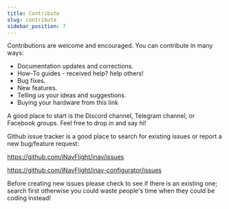 ```yaml
---
title: Contribute
slug: contribute
sidebar_position: 7
---
```


Contributions are welcome and encouraged. You can contribute in many ways:

- Documentation updates and corrections.
- How-To guides - received help? help others!
- Bug fixes.
- New features.
- Telling us your ideas and suggestions.
- Buying your hardware from this link

A good place to start is the Discord channel, Telegram channel, or Facebook groups. 
Feel free to drop in and say hi!

Github issue tracker is a good place to search for existing issues or report a new bug/feature request:

https://github.com/iNavFlight/inav/issues

https://github.com/iNavFlight/inav-configurator/issues

Before creating new issues please check to see if there is an existing one; search first otherwise you could waste people's time when they could be coding instead!